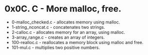 # 0x0C. C - More malloc, free. 
* 0-malloc_checked.c - allocates memory using malloc.  
* 1-string_nconcat.c - concatenates two strings.  
* 2-calloc.c - allocates memory for an array, using malloc.  
* 3-array_range.c - creates an array of integers.  
* 100-realloc.c - reallocates a memory block using malloc and free.  
* 101-mul.c - multiplies two positive numbers.  
